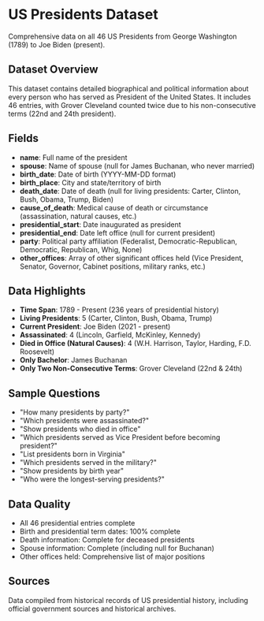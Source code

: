 # US Presidents Dataset

Comprehensive data on all 46 US Presidents from George Washington (1789) to Joe Biden (present).

## Dataset Overview

This dataset contains detailed biographical and political information about every person who has served as President of the United States. It includes 46 entries, with Grover Cleveland counted twice due to his non-consecutive terms (22nd and 24th president).

## Fields

- **name**: Full name of the president
- **spouse**: Name of spouse (null for James Buchanan, who never married)
- **birth_date**: Date of birth (YYYY-MM-DD format)
- **birth_place**: City and state/territory of birth
- **death_date**: Date of death (null for living presidents: Carter, Clinton, Bush, Obama, Trump, Biden)
- **cause_of_death**: Medical cause of death or circumstance (assassination, natural causes, etc.)
- **presidential_start**: Date inaugurated as president
- **presidential_end**: Date left office (null for current president)
- **party**: Political party affiliation (Federalist, Democratic-Republican, Democratic, Republican, Whig, None)
- **other_offices**: Array of other significant offices held (Vice President, Senator, Governor, Cabinet positions, military ranks, etc.)

## Data Highlights

- **Time Span**: 1789 - Present (236 years of presidential history)
- **Living Presidents**: 5 (Carter, Clinton, Bush, Obama, Trump)
- **Current President**: Joe Biden (2021 - present)
- **Assassinated**: 4 (Lincoln, Garfield, McKinley, Kennedy)
- **Died in Office (Natural Causes)**: 4 (W.H. Harrison, Taylor, Harding, F.D. Roosevelt)
- **Only Bachelor**: James Buchanan
- **Only Two Non-Consecutive Terms**: Grover Cleveland (22nd & 24th)

## Sample Questions

- "How many presidents by party?"
- "Which presidents were assassinated?"
- "Show presidents who died in office"
- "Which presidents served as Vice President before becoming president?"
- "List presidents born in Virginia"
- "Which presidents served in the military?"
- "Show presidents by birth year"
- "Who were the longest-serving presidents?"

## Data Quality

- All 46 presidential entries complete
- Birth and presidential term dates: 100% complete
- Death information: Complete for deceased presidents
- Spouse information: Complete (including null for Buchanan)
- Other offices held: Comprehensive list of major positions

## Sources

Data compiled from historical records of US presidential history, including official government sources and historical archives.
